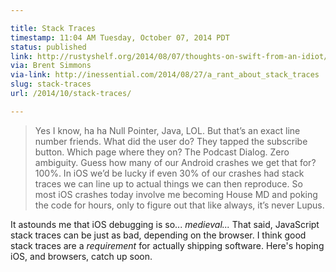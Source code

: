 ```yaml
---

title: Stack Traces
timestamp: 11:04 AM Tuesday, October 07, 2014 PDT
status: published
link: http://rustyshelf.org/2014/08/07/thoughts-on-swift-from-an-idiot/
via: Brent Simmons
via-link: http://inessential.com/2014/08/27/a_rant_about_stack_traces
slug: stack-traces
url: /2014/10/stack-traces/

---
```


> Yes I know, ha ha Null Pointer, Java, LOL. But that’s an exact line number friends. What did the user do? They tapped the subscribe button. Which page where they on? The Podcast Dialog. Zero ambiguity. Guess how many of our Android crashes we get that for? 100%. In iOS we’d be lucky if even 30% of our crashes had stack traces we can line up to actual things we can then reproduce. So most iOS crashes today involve me becoming House MD and poking the code for hours, only to figure out that like always, it’s never Lupus.

It astounds me that iOS debugging is so... *medieval...* That said, JavaScript stack traces can be just as bad, depending on the browser. I think good stack traces are a *requirement* for actually shipping software. Here's hoping iOS, and browsers, catch up soon.